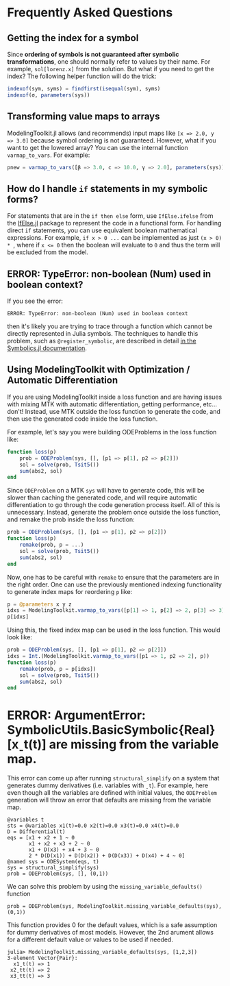# Frequently Asked Questions

## Getting the index for a symbol

Since **ordering of symbols is not guaranteed after symbolic transformations**,
one should normally refer to values by their name. For example, `sol[lorenz.x]`
from the solution. But what if you need to get the index? The following helper
function will do the trick:

```julia
indexof(sym, syms) = findfirst(isequal(sym), syms)
indexof(σ, parameters(sys))
```

## Transforming value maps to arrays

ModelingToolkit.jl allows (and recommends) input maps like `[x => 2.0, y => 3.0]`
because symbol ordering is not guaranteed. However, what if you want to get the
lowered array? You can use the internal function `varmap_to_vars`. For example:

```julia
pnew = varmap_to_vars([β => 3.0, c => 10.0, γ => 2.0], parameters(sys))
```

## How do I handle `if` statements in my symbolic forms?

For statements that are in the `if then else` form, use `IfElse.ifelse` from the
[IfElse.jl](https://github.com/SciML/IfElse.jl) package to represent the code in a
functional form. For handling direct `if` statements, you can use equivalent boolean
mathematical expressions. For example, `if x > 0 ...` can be implemented as just
`(x > 0) * `, where if `x <= 0` then the boolean will evaluate to `0` and thus the
term will be excluded from the model.

## ERROR: TypeError: non-boolean (Num) used in boolean context?

If you see the error:

```
ERROR: TypeError: non-boolean (Num) used in boolean context
```

then it's likely you are trying to trace through a function which cannot be
directly represented in Julia symbols. The techniques to handle this problem,
such as `@register_symbolic`, are described in detail
[in the Symbolics.jl documentation](https://symbolics.juliasymbolics.org/dev/manual/faq/#Transforming-my-function-to-a-symbolic-equation-has-failed.-What-do-I-do?-1).

## Using ModelingToolkit with Optimization / Automatic Differentiation

If you are using ModelingToolkit inside a loss function and are having issues with
mixing MTK with automatic differentiation, getting performance, etc… don't! Instead, use
MTK outside the loss function to generate the code, and then use the generated code
inside the loss function.

For example, let's say you were building ODEProblems in the loss function like:

```julia
function loss(p)
    prob = ODEProblem(sys, [], [p1 => p[1], p2 => p[2]])
    sol = solve(prob, Tsit5())
    sum(abs2, sol)
end
```

Since `ODEProblem` on a MTK `sys` will have to generate code, this will be slower than
caching the generated code, and will require automatic differentiation to go through the
code generation process itself. All of this is unnecessary. Instead, generate the problem
once outside the loss function, and remake the prob inside the loss function:

```julia
prob = ODEProblem(sys, [], [p1 => p[1], p2 => p[2]])
function loss(p)
    remake(prob, p = ...)
    sol = solve(prob, Tsit5())
    sum(abs2, sol)
end
```

Now, one has to be careful with `remake` to ensure that the parameters are in the right
order. One can use the previously mentioned indexing functionality to generate index
maps for reordering `p` like:

```julia
p = @parameters x y z
idxs = ModelingToolkit.varmap_to_vars([p[1] => 1, p[2] => 2, p[3] => 3], p)
p[idxs]
```

Using this, the fixed index map can be used in the loss function. This would look like:

```julia
prob = ODEProblem(sys, [], [p1 => p[1], p2 => p[2]])
idxs = Int.(ModelingToolkit.varmap_to_vars([p1 => 1, p2 => 2], p))
function loss(p)
    remake(prob, p = p[idxs])
    sol = solve(prob, Tsit5())
    sum(abs2, sol)
end
```

# ERROR: ArgumentError: SymbolicUtils.BasicSymbolic{Real}[xˍt(t)] are missing from the variable map.

This error can come up after running `structural_simplify` on a system that generates dummy derivatives (i.e. variables with `ˍt`).  For example, here even though all the variables are defined with initial values, the `ODEProblem` generation will throw an error that defaults are missing from the variable map.

```
@variables t
sts = @variables x1(t)=0.0 x2(t)=0.0 x3(t)=0.0 x4(t)=0.0
D = Differential(t)
eqs = [x1 + x2 + 1 ~ 0
       x1 + x2 + x3 + 2 ~ 0
       x1 + D(x3) + x4 + 3 ~ 0
       2 * D(D(x1)) + D(D(x2)) + D(D(x3)) + D(x4) + 4 ~ 0]
@named sys = ODESystem(eqs, t)
sys = structural_simplify(sys)
prob = ODEProblem(sys, [], (0,1))
```

We can solve this problem by using the `missing_variable_defaults()` function

```
prob = ODEProblem(sys, ModelingToolkit.missing_variable_defaults(sys), (0,1))
```

This function provides 0 for the default values, which is a safe assumption for dummy derivatives of most models.  However, the 2nd arument allows for a different default value or values to be used if needed.

```
julia> ModelingToolkit.missing_variable_defaults(sys, [1,2,3])
3-element Vector{Pair}:
  x1ˍt(t) => 1
 x2ˍtt(t) => 2
 x3ˍtt(t) => 3
```
